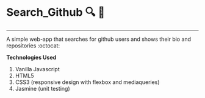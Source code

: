# Search_Github :mag: :eyes:

---

A simple web-app that searches for github users and shows their bio and repositories :octocat:

**Technologies Used**  

1. Vanilla Javascript
2. HTML5
3. CSS3 (responsive design with flexbox and mediaqueries)
4. Jasmine (unit testing)
